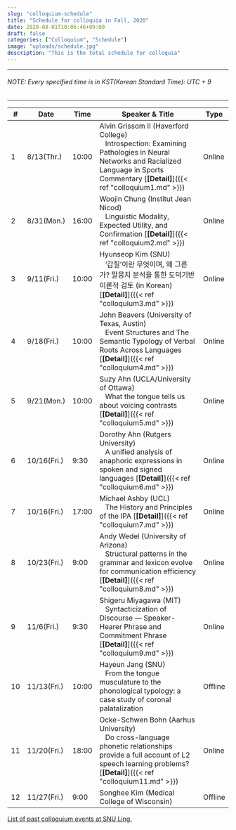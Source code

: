 ```yaml
---
slug: "colloquium-schedule"
title: "Schedule for colloquia in Fall, 2020"
date: 2020-08-01T10:06:46+09:00
draft: false
categories: ["Colloquium", "Schedule"]
image: "uploads/schedule.jpg"
description: "This is the total schedule for colloquia"
---
```


---

###### NOTE: Every specified time is in KST(Korean Standard Time): UTC + 9

---

| #   | Date        | Time  | Speaker & Title                                                                                                                                                                                             | Type    |
| --- | ----------- | ----- | ----------------------------------------------------------------------------------------------------------------------------------------------------------------------------------------------------------- | ------- |
| 1   | 8/13(Thr.)  | 10:00 | Alvin Grissom II (Haverford College) <br/> &nbsp;&nbsp; Introspection: Examining Pathologies in Neural Networks and Racialized Language in Sports Commentary [**\[Detail\]**]({{< ref "colloquium1.md" >}}) | Online  |
| 2   | 8/31(Mon.)  | 16:00 | Woojin Chung (Institut Jean Nicod) <br/> &nbsp;&nbsp; Linguistic Modality, Expected Utility, and Confirmation [**\[Detail\]**]({{< ref "colloquium2.md" >}})                                                | Online  |
| 3   | 9/11(Fri.)  | 10:00 | Hyunseop Kim (SNU) <br/> &nbsp;&nbsp; ‘갑질’이란 무엇이며, 왜 그른가? 말뭉치 분석을 통한 도덕기반이론적 검토 (in Korean) [**\[Detail\]**]({{< ref "colloquium3.md" >}})                                     | Online  |
| 4   | 9/18(Fri.)  | 10:00 | John Beavers (University of Texas, Austin) <br/> &nbsp;&nbsp; Event Structures and The Semantic Typology of Verbal Roots Across Languages [**\[Detail\]**]({{< ref "colloquium4.md" >}})                    | Online  |
| 5   | 9/21(Mon.)  | 10:00 | Suzy Ahn (UCLA/University of Ottawa) <br/> &nbsp;&nbsp; What the tongue tells us about voicing contrasts [**\[Detail\]**]({{< ref "colloquium5.md" >}})                                                     | Online  |
| 6   | 10/16(Fri.) | 9:30  | Dorothy Ahn (Rutgers University) <br/> &nbsp;&nbsp; A unified analysis of anaphoric expressions in spoken and signed languages [**\[Detail\]**]({{< ref "colloquium6.md" >}})                               | Online  |
| 7   | 10/16(Fri.) | 17:00 | Michael Ashby (UCL) <br/> &nbsp;&nbsp; The History and Principles of the IPA [**\[Detail\]**]({{< ref "colloquium7.md" >}})                                                                                 | Online  |
| 8   | 10/23(Fri.) | 9:00  | Andy Wedel (University of Arizona) <br/> &nbsp;&nbsp; Structural patterns in the grammar and lexicon evolve for communication efficiency [**\[Detail\]**]({{< ref "colloquium8.md" >}})                     | Online  |
| 9   | 11/6(Fri.)  | 9:30  | Shigeru Miyagawa (MIT) <br/> &nbsp;&nbsp; Syntacticization of Discourse — Speaker-Hearer Phrase and Commitment Phrase [**\[Detail\]**]({{< ref "colloquium9.md" >}})                                        | Online  |
| 10  | 11/13(Fri.) | 10:00 | Hayeun Jang (SNU) <br/> &nbsp;&nbsp; From the tongue musculature to the phonological typology: a case study of coronal palatalization                                                                       | Offline |
| 11  | 11/20(Fri.) | 18:00 | Ocke-Schwen Bohn (Aarhus University) <br/> &nbsp;&nbsp; Do cross-language phonetic relationships provide a full account of L2 speech learning problems? [**\[Detail\]**]({{< ref "colloquium11.md" >}})     | Online  |
| 12  | 11/27(Fri.) | 9:00  | Songhee Kim (Medical College of Wisconsin)                                                                                                                                                                  | Offline |

<a class=intro-link href="http://hosting01.snu.ac.kr/~linguist/?page_id=1336">List of past colloquium events at SNU Ling.</a>
